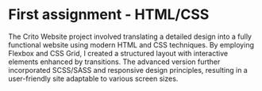 ﻿# First assignment - HTML/CSS

 The Crito Website project involved translating a detailed design into a fully functional website using modern HTML and CSS techniques. By employing Flexbox and CSS Grid, I created a structured layout with interactive elements enhanced by transitions. The advanced version further incorporated SCSS/SASS and responsive design principles, resulting in a user-friendly site adaptable to various screen sizes.
